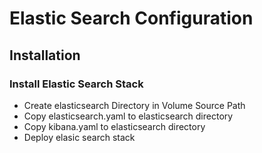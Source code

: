 # Elastic Search Configuration

## Installation

### Install Elastic Search Stack

- Create elasticsearch Directory in Volume Source Path
- Copy elasticsearch.yaml to elasticsearch directory
- Copy kibana.yaml to elasticsearch directory
- Deploy elasic search stack